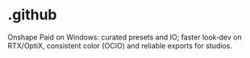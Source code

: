 # .github
Onshape Paid on Windows: curated presets and IO; faster look‑dev on RTX/OptiX, consistent color (OCIO) and reliable exports for studios.
